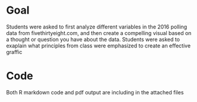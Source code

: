 
# Goal 

Students were asked to first analyze different variables in the 2016 polling data from fivethirtyeight.com, and then create a compelling visual based on a thought or question you have about the data. Students were asked to exaplain what principles from class were emphasized to create an effective graffic 


# Code 
Both R markdown code and pdf output are including in the attached files 




